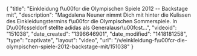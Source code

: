 {
    "title": "Einkleidung f\u00fcr die Olympischen Spiele 2012 -- Backstage mit",
    "description": "Magdalena Neuner nimmt Dich mit hinter die Kulissen des Einkleidungstermins f\u00fcr die Olympischen Sommerspiele. In D\u00fcsseldorf stellte adidas als Generalausr\u00fcst...",
    "videoid": "151038",
    "date_created": "1396646901",
    "date_modified": "1418181258",
    "type": "captivate",
    "layout": "video",
    "url": "\/v\/einkleidung-f\u00fcr-die-olympischen-spiele-2012-backstage-mit\/151038"
}
